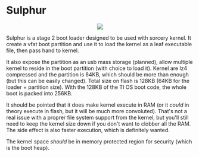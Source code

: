# Sulphur

<p align="center">
<img src="https://i.imgur.com/BOHC1Em.png" />
</p>

Sulphur is a stage 2 boot loader designed to be used with sorcery kernel. It create a vfat boot partition and use it to load the kernel as a leaf executable file, then pass hand to kernel.

It also expose the partition as an usb mass storage (planned), allow multiple kernel to reside in the boot partition (with choice to load it). Kernel are lz4 compressed and the partition is 64KB, which should be more than enough (but this can be easily changed). Total size on flash is 128KB (64KB for the loader + partition size). With the 128KB of the TI OS boot code, the whole boot is packed into 256KB.

It should be pointed that it does make kernel execute in RAM (or it *could* in theory execute in flash, but it will be much more convoluted). That's not a real issue with a proprer file system support from the kernel, but you'll still need to keep the kernel size down if you don't want to clobber all the RAM. The side effect is also faster execution, which is definitely wanted.

The kernel space *should* be in memory protected region for security (which is the boot heap).
